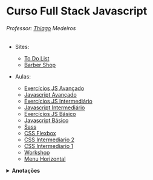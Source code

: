 # Curso Full Stack Javascript

###### Professor: [Thiago](https://www.thiago-medeiros.com/formacao-fullstack-javascript/) Medeiros

- Sites:
  - [To Do List](https://gugamacedo.github.io/full-stack-js/aulas/to-do-list/)
  - [Barber Shop](https://gugamacedo.github.io/full-stack-js/aulas/barber-shop/)

- Aulas:
  - [Exercícios JS Avançado](https://gugamacedo.github.io/full-stack-js/aulas/javascript-avancado/exercs.html)
  - [Javascript Avançado](https://gugamacedo.github.io/full-stack-js/aulas/javascript-avancado/)
  - [Exercícios JS Intermediário](https://gugamacedo.github.io/full-stack-js/aulas/javascript-intermediario/exercs.html)
  - [Javascript Intermediário](https://gugamacedo.github.io/full-stack-js/aulas/javascript-intermediario/)
  - [Exercícios JS Básico](https://gugamacedo.github.io/full-stack-js/aulas/javascript-basico/exercs.html)
  - [Javascript Básico](https://gugamacedo.github.io/full-stack-js/aulas/javascript-basico/)
  - [Sass](https://gugamacedo.github.io/full-stack-js/aulas/sass/)
  - [CSS Flexbox](https://gugamacedo.github.io/full-stack-js/aulas/css-flexbox/)
  - [CSS Intermediario 2](https://gugamacedo.github.io/full-stack-js/aulas/css-intermediario-2/)
  - [CSS Intermediario 1](https://gugamacedo.github.io/full-stack-js/aulas/css-intermediario-1/)
  - [Workshop](https://gugamacedo.github.io/full-stack-js/aulas/workshop/)
  - [Menu Horizontal](https://gugamacedo.github.io/full-stack-js/aulas/menu/)

<details><summary><strong>Anotações</strong></summary>
</br>
  <details><summary><strong>JS</strong></summary>

  - `document.querySelector('ELEMENTO/ID/CLASS')` para elementos individuais
  - `document.querySelectorAll('ELEMENTO/ID/CLASS')` para elementos múltiplos
    - Usar o `foreach` quando for iterar
  - Pra capturar eventos `addEventListener('click', () => { COMANDOS })`
    - Outros eventos comuns: `mousemove`, `mouseout`, `mouseenter`, `mouseleave`
  - Para alterar uma classe `ELEMENTO.classList.contains('CLASS') ? ELEMENTO.classList.remove('CLASS') : ELEMENTO.classList.add('CLASS')`
  - Usar `$` nas variáveis que "puxam" HTML
  - Sempre que possível colocar `const` ao invés de `let`
  - Checar o *false* primeiro no condicional
  - Funcionamento de um **foreach**: 
  ```
  ELEMENTOS.forEach((e, index) =>
    e.innerHTML = `Número ${index+1}`
  )
  ```
  </details>

  <details><summary><strong>SASS</strong></summary>

  </details>

  <details><summary><strong>CSS</strong></summary>

- Parentescos:
  - **`>`** diz que a regra tem que ser aplicada somente aos filhos da classe
  - **`+`** aplica a regra pro primeiro irmão direto
  - **`~`** aplica a regra pra todos irmãos diretos
- Quando usar o `display: inline-block;`? quando precisa que fique na mesma (igual o inline) mas precisa acessar as propriedades height e width
- `position: absolute;` é relativo ao body, se quiser que ele seja relativo ao pai, tem que colocar `position: relative;` no pai dele
- `:root` é normalmente usado para se guardar variáveis
- Variáveis são declaradas assim `--variavel-etc: #fff;` e usadas assim `color: var(--variavel-etc);`
  - Alguns padrões: `--color/background/font-primary` `--color/background/font-secondary`
- `*` aplicador universal, aplica as propriedades em tudo que conseguir
  - Alguns padrões: `box-sizing: border-box;`, `margin: 0;`, `padding: 0;`, `font-family: sans-serif;`
- `box-sizing: border-box;` significa que todas box não vão extrapolar o box-model ![Box Model](./img/box-model.png)
- Para importar um arquivo, fonte, etc `@import url('inserir aqui');`
- [CSS Gradient](https://cssgradient.io/)
- Efeitos de "sumir":
  - `display: none;` faz o elemento desaparecer e desocupa o espaço dele
  - `visibility: hidden;` faz o elemento desaparecer e mantêm o espaço dele
  - `opacity: 0;` faz o elemento ficar transparente e mantêm o espaço dele
- Aquele **menu hambúrguer** é "empurrado" atráves do **position** ou **margin**. Não se usa muito `display: block` porque esse não permite efeito de transition, fica "seco"
  - Também se usa `overflow-x: hidden;` pra esconder esse menu que está "empurrado"
- `transition: all 300ms ease;` `transition: background-color 300ms ease;`
- Criar animação exemplo:
```
@keyframes animação {
  0% {
    transform: rotateX(0deg);
  }
  100% {
    transform: rotateX(-90deg);
  }
}
```
- Usar a animação `animation: animação 300ms ease` 
- Pra adicionar conteúdo em um elemento através do css `content: '';`
- Responsividade exemplo
```
@media (max-width: 550px) {
  .gallery.active div {
    width: 90%;
  }
  .seasons button {
    margin: 5px 10px;
  }
  ```
}
- O Flex é aplicado na box pai ![Flex](./img/flex.png)
- [Flexbox Froggy](https://flexboxfroggy.com/)
- [Flexbox Defense](http://www.flexboxdefense.com/)
- `align-items:` alinha na vertical. Só funciona com o `flex-direction: row;` que é o padrão do direction
- Quando o flex direction é `column`, o _justify-content_ muda para a vertical e o _align-items_ para a horizontal
- Para alinhar um elemento individual em uma ordem específica na horizontal, use a propriedade `order`. Por padrão começa em zero e também aceita negativo
  - Na vertical use o `align-self`, lembrando da regra do _flex-direction_
- `align-content:` alinha quando você tem o wrap, lembrando da regra do _flex-direction_
- Flex Direction ![Direction](./img/direction1.jpg) ![Direction](./img/direction2.jpg)
- Flex Wrap ![Wrap](./img/wrap.jpg)
- Justify Content ![Justify Content](./img/justify-content1.jpg) ![Justify Content](./img/justify-content2.jpg) ![Justify Content](./img/justify-content3.jpg) ![Justify Content](./img/justify-content4.jpg) ![Justify Content](./img/justify-content5.jpg)

  </details>

</details>
